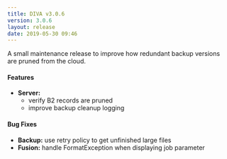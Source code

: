 ```yaml
---
title: DIVA v3.0.6
version: 3.0.6
layout: release
date: 2019-05-30 09:46
---
```


A small maintenance release to improve how redundant backup versions are pruned from the cloud.

#### Features

* **Server:**
  * verify B2 records are pruned
  * improve backup cleanup logging

#### Bug Fixes

* **Backup:** use retry policy to get unfinished large files
* **Fusion:** handle FormatException when displaying job parameter
